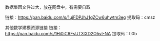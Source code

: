 数据集因文件过大，放在网盘中，有需要自取

链接：https://pan.baidu.com/s/1ujFDPJhJ1gZCw6uhwtm3eg 提取码：cmsz

其他数学建模资源链接 链接：https://pan.baidu.com/s/1Hi0iC6FsUT3lXD2O5vI-NA 提取码：ti0b 
